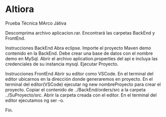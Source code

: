 # Altiora

Prueba Técnica MArco Játiva

Descomprima archivo aplicacion.rar.
Encontrará las carpetas BackEnd y FrontEnd.

Instrucciones BackEnd
Abra eclipse.
Importe el proyecto Maven demo contenido en la BackEnd.
Debe crear una base de datos con el nombre demo en MySql.
Abrir el archivo aplication.properties del api e incluya las credenciales de su instancia mysql.
Ejecutar Proyecto.

Instrucciones FrontEnd
Abrir su editor como VSCode.
En el terminal del editor ubicarnos en la dirección donde generaremos en proyecto.
En el terminal del editor(VSCode) ejecutar ng new nombreProyecto para crear el proyecto.
Copiar el contenido de ../BackEnd/orders/src a la carpeta ../SuProyecto/src.
Abrir la carpeta creada con el editor.
En el terminal del editor ejecutamos ng ser -o.


Fin.





